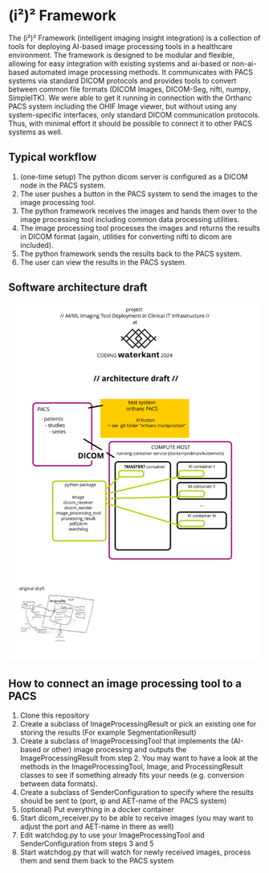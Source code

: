 # (i²)² Framework

The (i²)² Framework (intelligent imaging insight integration) is a collection of tools for deploying AI-based image
processing tools in a healthcare environment.
The framework is designed to be modular and flexible, allowing for easy integration with existing systems and ai-based or non-ai-based automated image processing methods.
It communicates with PACS systems via standard DICOM protocols and provides tools to convert between common file
formats (DICOM Images, DICOM-Seg, nifti, numpy, SimpleITK).
We were able to get it running in connection with the Orthanc PACS system including the OHIF Image viewer, but without
using any system-specific interfaces, only standard DICOM communication protocols.
Thus, with minimal effort it should be possible to connect it to other PACS systems as well.

## Typical workflow

1. (one-time setup) The python dicom server is configured as a DICOM node in the PACS system.
2. The user pushes a button in the PACS system to send the images to the image processing tool.
3. The python framework receives the images and hands them over to the image processing tool including common data
   processing utilities.
4. The image processing tool processes the images and returns the results in DICOM format (again, utilities for
   converting nifti to dicom are included).
5. The python framework sends the results back to the PACS system.
6. The user can view the results in the PACS system.

## Software architecture draft

![architecture_draft.svg](notes/architecture_draft.svg)

## How to connect an image processing tool to a PACS

1. Clone this repository
2. Create a subclass of ImageProcessingResult or pick an existing one for storing the results (For example
   SegmentationResult)
3. Create a subclass of ImageProcessingTool that implements the (AI-based or other) image processing and outputs the
   ImageProcessingResult from step 2. You may want to have a look at the methods in the ImageProcessingTool, Image, and
   ProcessingResult classes to see if something already fits your needs (e.g. conversion between data formats).
4. Create a subclass of SenderConfiguration to specify where the results should be sent to (port, ip and AET-name of the
   PACS system)
5. (optional) Put everything in a docker container
6. Start dicom_receiver.py to be able to receive images (you may want to adjust the port and AET-name in there as well)
7. Edit watchdog.py to use your ImageProcessingTool and SenderConfiguration from steps 3 and 5
8. Start watchdog.py that will watch for newly received images, process them and send them back to the PACS system
